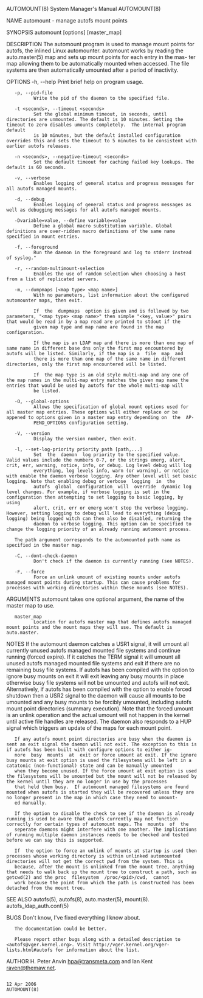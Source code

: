 AUTOMOUNT(8)                                                                               System Manager's Manual                                                                               AUTOMOUNT(8)



NAME
       automount - manage autofs mount points

SYNOPSIS
       automount [options] [master_map]

DESCRIPTION
       The automount program is used to manage mount points for autofs, the inlined Linux automounter.  automount works by reading the auto.master(5) map and sets up mount points for each entry in the mas-
       ter map allowing them to be automatically mounted when accessed. The file systems are then automatically umounted after a period of inactivity.

OPTIONS
       -h, --help
              Print brief help on program usage.

       -p, --pid-file
              Write the pid of the daemon to the specified file.

       -t <seconds>, --timeout <seconds>
              Set the global minimum timeout, in seconds, until directories are unmounted. The default is 10 minutes. Setting the timeout to zero disables umounts completely.  The internal program  default
              is 10 minutes, but the default installed configuration overrides this and sets the timeout to 5 minutes to be consistent with earlier autofs releases.

       -n <seconds>, --negative-timeout <seconds>
              Set the default timeout for caching failed key lookups. The default is 60 seconds.

       -v, --verbose
              Enables logging of general status and progress messages for all autofs managed mounts.

       -d, --debug
              Enables logging of general status and progress messages as well as debugging messages for all autofs managed mounts.

       -Dvariable=value, --define variable=value
              Define a global macro substitution variable. Global definitions are over-ridden macro definitions of the same name specified in mount entries.

       -f, --foreground
              Run the daemon in the foreground and log to stderr instead of syslog."

       -r, --random-multimount-selection
              Enables the use of ramdom selection when choosing a host from a list of replicated servers.

       -m, --dumpmaps [<map type> <map name>]
              With no parameters, list information about the configured automounter maps, then exit.

              If  the  dumpmaps  option is given and is followed by two parameters, "<map type> <map name>" then simple "<key, value>" pairs that would be read in by a map read are printed to stdout if the
              given map type and map name are found in the map configuration.

              If the map is an LDAP map and there is more than one map of same name in different base dns only the first map encountered by autofs will be listed. Similarly, if the map is a  file  map  and
              there is more than one map of the same name in different directories, only the first map encountered will be listed.

              If  the map type is an old style multi-map and any one of the map names in the multi-map entry matches the given map name the entries that would be used by autofs for the whole multi-map will
              be listed.

       -O, --global-options
              Allows the specification of global mount options used for all master map entries. These options will either replace or be appened to options given in a master map entry depending on  the  AP-
              PEND_OPTIONS configuration setting.

       -V, --version
              Display the version number, then exit.

       -l, --set-log-priority priority path [path,...]
              Set  the  daemon  log priority to the specified value.  Valid values include the numbers 0-7, or the strings emerg, alert, crit, err, warning, notice, info, or debug. Log level debug will log
              everything, log levels info, warn (or warning), or notice with enable the daemon verbose logging. Any other level will set basic logging. Note that enabling debug or verbose  logging  in  the
              autofs  global  configuration  will  override  dynamic log level changes. For example, if verbose logging is set in the configuration then attempting to set logging to basic logging, by using
              alert, crit, err or emerg won't stop the verbose logging. However, setting logging to debug will lead to everything (debug logging) being logged witch can then also be disabled, returning the
              daemon to verbose logging. This option can be specified to change the logging priority of an already running automount process.

       The path argument corresponds to the automounted path name as specified in the master map.

       -C, --dont-check-daemon
              Don't check if the daemon is currently running (see NOTES).

       -F, --force
              Force an unlink umount of existing mounts under autofs managed mount points during startup. This can cause problems for processes with working directories within these mounts (see NOTES).

ARGUMENTS
       automount takes one optional argument, the name of the master map to use.

       master_map
              Location for autofs master map that defines autofs managed mount points and the mount maps they will use. The default is auto.master.

NOTES
       If  the  automount  daemon catches a USR1 signal, it will umount all currently unused autofs managed mounted file systems and continue running (forced expire).  If it catches the TERM signal it will
       umount all unused autofs managed mounted file systems and exit if there are no remaining busy file systems. If autofs has been compiled with the option to ignore busy mounts on  exit  it  will  exit
       leaving any busy mounts in place otherwise busy file systems will not be umounted and autofs will not exit.  Alternatively, if autofs has been compiled with the option to enable forced shutdown then
       a USR2 signal to the daemon will cause all mounts to be umounted and any busy mounts to be forcibly umounted, including autofs mount point directories  (summary  execution).  Note  that  the  forced
       umount  is  an  unlink operation and the actual umount will not happen in the kernel until active file handles are released.  The daemon also responds to a HUP signal which triggers an update of the
       maps for each mount point.

       If any autofs mount point directories are busy when the daemon is sent an exit signal the daemon will not exit. The exception to this is if autofs has been built with configure options to either ig-
       nore  busy  mounts  at  exit or force umount at exit. If the ignore busy mounts at exit option is used the filesystems will be left in a catatonic (non-functional) state and can be manually umounted
       when they become unused. If the force umount at exit option is used the filesystems will be umounted but the mount will not be released by the kernel until they are no longer in use by the processes
       that held them busy.  If automount managed filesystems are found mounted when autofs is started they will be recovered unless they are no longer present in the map in which case they need to umount-
       ed manually.

       If the option to disable the check to see if the daemon is already running is used be aware that autofs currently may not function correctly for certain types of automount maps. The  mounts  of  the
       seperate daemons might interfere with one another. The implications of running multiple daemon instances needs to be checked and tested before we can say this is supported.

       If  the option to force an unlink of mounts at startup is used then processes whose working directory is within unlinked automounted directories will not get the correct pwd from the system. This is
       because, after the mount is unlinked from the mount tree, anything that needs to walk back up the mount tree to construct a path, such as getcwd(2) and the proc  filesystem  /proc/<pid>/cwd,  cannot
       work because the point from which the path is constructed has been detached from the mount tree.

SEE ALSO
       autofs(5), autofs(8), auto.master(5), mount(8).  autofs_ldap_auth.conf(5)

BUGS
       Don't know, I've fixed everything I know about.

       The documentation could be better.

       Please report other bugs along with a detailed description to <autofs@vger.kernel.org>. Visit http://vger.kernel.org/vger-lists.html#autofs for information about the list.

AUTHOR
       H. Peter Anvin <hpa@transmeta.com> and Ian Kent <raven@themaw.net>.



                                                                                                 12 Apr 2006                                                                                     AUTOMOUNT(8)

